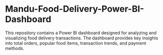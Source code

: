 # Mandu-Food-Delivery-Power-BI-Dashboard
This repository contains a Power BI dashboard designed for analyzing and visualizing food delivery transactions. The dashboard provides key insights into total orders, popular food items, transaction trends, and payment methods.

